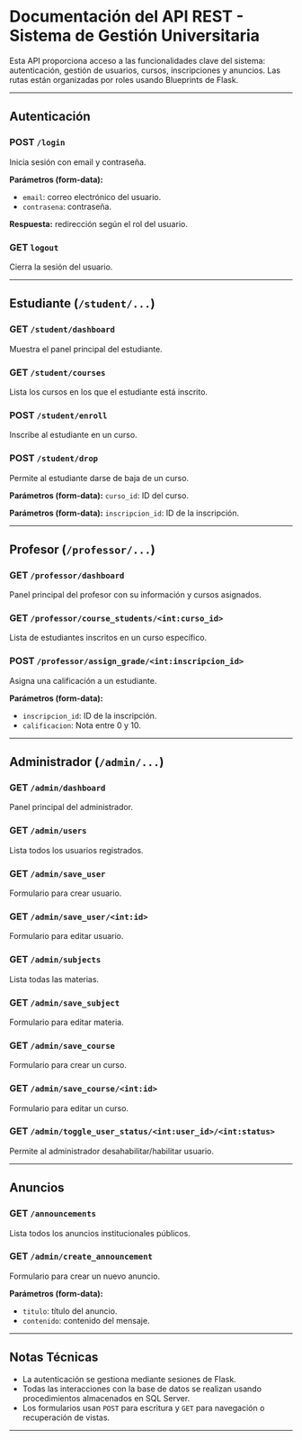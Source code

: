 # Documentación del API REST - Sistema de Gestión Universitaria

Esta API proporciona acceso a las funcionalidades clave del sistema: autenticación, gestión de usuarios, cursos, inscripciones y anuncios. Las rutas están organizadas por roles usando Blueprints de Flask.

---

## Autenticación

### POST `/login`
Inicia sesión con email y contraseña.

**Parámetros (form-data):**
- `email`: correo electrónico del usuario.
- `contrasena`: contraseña.

**Respuesta:** redirección según el rol del usuario.

### GET `logout`
Cierra la sesión del usuario.

---

## Estudiante (`/student/...`)

### GET `/student/dashboard`
Muestra el panel principal del estudiante.

### GET `/student/courses`
Lista los cursos en los que el estudiante está inscrito.

### POST `/student/enroll`
Inscribe al estudiante en un curso.

### POST `/student/drop`
Permite al estudiante darse de baja de un curso.

**Parámetros (form-data):**
`curso_id`: ID del curso.

**Parámetros (form-data):**
 `inscripcion_id`: ID de la inscripción.

---

##  Profesor (`/professor/...`)

### GET `/professor/dashboard`
Panel principal del profesor con su información y cursos asignados.

### GET `/professor/course_students/<int:curso_id>`
Lista de estudiantes inscritos en un curso específico.

### POST `/professor/assign_grade/<int:inscripcion_id>`
Asigna una calificación a un estudiante.

**Parámetros (form-data):**
- `inscripcion_id`: ID de la inscripción.
- `calificacion`: Nota entre 0 y 10.

---

## Administrador (`/admin/...`)

### GET `/admin/dashboard`
Panel principal del administrador.

### GET `/admin/users`
Lista todos los usuarios registrados.

### GET `/admin/save_user`
Formulario para crear usuario.

### GET `/admin/save_user/<int:id>`
Formulario para editar usuario.

### GET `/admin/subjects`
Lista todas las materias.

### GET `/admin/save_subject`
Formulario para editar materia.

### GET `/admin/save_course`
Formulario para crear un curso.

### GET `/admin/save_course/<int:id>`
Formulario para editar un curso.

### GET `/admin/toggle_user_status/<int:user_id>/<int:status>`
Permite al administrador desahabilitar/habilitar usuario.

---

## Anuncios

### GET `/announcements`
Lista todos los anuncios institucionales públicos.

### GET `/admin/create_announcement`
Formulario para crear un nuevo anuncio.

**Parámetros (form-data):**
- `titulo`: título del anuncio.
- `contenido`: contenido del mensaje.

---

## Notas Técnicas

- La autenticación se gestiona mediante sesiones de Flask.
- Todas las interacciones con la base de datos se realizan usando procedimientos almacenados en SQL Server.
- Los formularios usan `POST` para escritura y `GET` para navegación o recuperación de vistas.

---

